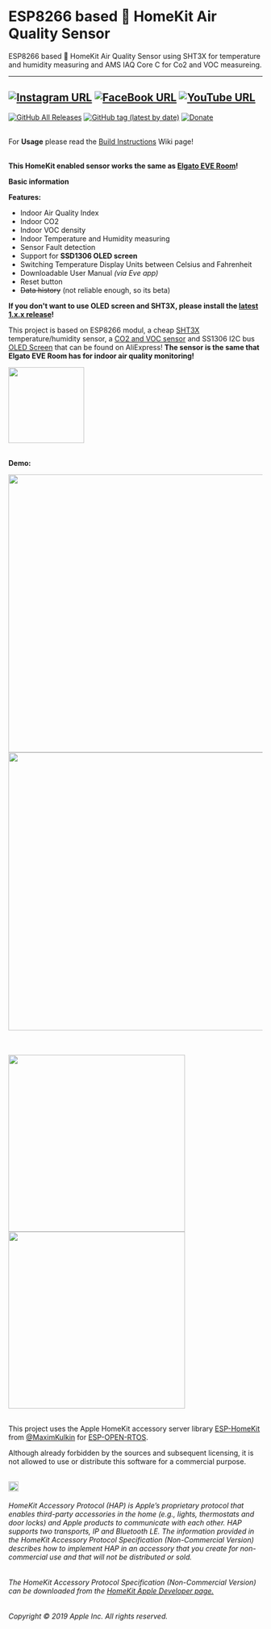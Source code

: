 # ESP8266 based  HomeKit Air Quality Sensor
ESP8266 based  HomeKit Air Quality Sensor using SHT3X for temperature and humidity measuring and AMS IAQ Core C for Co2 and VOC measureing.

------
[![Instagram URL](https://img.shields.io/twitter/url/https/www.instagram.com/homekidd?label=Follow&logo=instagram&style=social)](https://www.instagram.com/homekidd) [![FaceBook URL](https://img.shields.io/twitter/url/https/www.facebook.com/HomeKiid?label=Like&logo=facebook&style=social)](https://www.facebook.com/HomeKiid) [![YouTube URL](https://img.shields.io/twitter/url/https/www.youtube.com/channel/UCkqC_6j1uyYVv7SO3jPe7KA?label=Follow&logo=youtube&style=social)](https://www.youtube.com/channel/UCkqC_6j1uyYVv7SO3jPe7KA)
------

[![GitHub All Releases](https://img.shields.io/github/downloads/HomeKidd/ESP8266-HomeKit-Air-Quality-Sensor-Elgato-Eve-Room/total?color=green)](https://github.com/HomeKidd/Homekit-WS2812B-controller/releases) 
[![GitHub tag (latest by date)](https://img.shields.io/github/v/tag/HomeKidd/ESP8266-HomeKit-Air-Quality-Sensor-Elgato-Eve-Room?color=yellow&label=Latest%20Release)](https://github.com/HomeKidd/ESP8266-HomeKit-Air-Quality-Sensor-Elgato-Eve-Room/releases) 
[![Donate](https://img.shields.io/badge/Donate-PayPal-blue.svg)](https://www.paypal.com/cgi-bin/webscr?cmd=_s-xclick&hosted_button_id=CEYEK69ZYG69S&source=url)
<br/>
<br/>


For **Usage** please read the [Build Instructions](https://github.com/HomeKidd/ESP8266-HomeKit-Air-Quality-Sensor-Elgato-Eve-Room/wiki/Build-Instructions) Wiki page!<br/><br/>



**This HomeKit enabled sensor works the same as [Elgato EVE Room](https://www.evehome.com/en/eve-room)!** 


**Basic information**

**Features:**
* Indoor Air Quality Index
* Indoor CO2
* Indoor VOC density
* Indoor Temperature and Humidity measuring 
* Sensor Fault detection
* Support for **SSD1306 OLED screen**
* Switching Temperature Display Units between Celsius and Fahrenheit
* Downloadable User Manual _(via Eve app)_
* Reset button 
* ~~Data history~~ (not reliable enough, so its beta)

**If you don't want to use OLED screen and SHT3X, please install the [latest 1.x.x release](https://github.com/HomeKidd/ESP8266-HomeKit-Air-Quality-Sensor-Elgato-Eve-Room/releases)!** 


This project is based on ESP8266 modul, a cheap [SHT3X](http://s.click.aliexpress.com/e/qAfJeXuk) temperature/humidity sensor, a [CO2 and VOC sensor](http://s.click.aliexpress.com/e/KJ7eKX6s) and SS1306 I2C bus [OLED Screen](http://s.click.aliexpress.com/e/ecIWJxcM) that can be found on AliExpress! **The sensor is the same that Elgato EVE Room has for indoor air quality monitoring!** 
</br>

<a href="http://s.click.aliexpress.com/e/KJ7eKX6s">
<img border="0" alt="" src="https://github.com/HomeKidd/ESP8266-HomeKit-Air-Quality-Sensor-Elgato-Eve-Room/raw/master/images/IAQ-CORE%20C.jpg" width="150">
</a> </br></br>




**Demo:**

<img src="https://github.com/HomeKidd/ESP8266-HomeKit-Air-Quality-Sensor-Elgato-Eve-Room/raw/master/images/homekid__iaq_mockup.JPG" width="550"/> </br>
<img src="https://github.com/HomeKidd/ESP8266-HomeKit-Air-Quality-Sensor-Elgato-Eve-Room/raw/master/images/Image_1.png" width="550"/> </br></br></br>


<img border="0" alt="" src="https://github.com/HomeKidd/ESP8266-HomeKit-Air-Quality-Sensor-Elgato-Eve-Room/raw/master/images/pcb_front.png" width="350">
<img border="0" alt="" src="https://github.com/HomeKidd/ESP8266-HomeKit-Air-Quality-Sensor-Elgato-Eve-Room/raw/master/images/pcb_back.png" width="350">

<br/>
<br/>

This project uses the Apple HomeKit accessory server library [ESP-HomeKit](https://github.com/maximkulkin/esp-homekit) from [@MaximKulkin](https://github.com/maximkulkin) for [ESP-OPEN-RTOS](https://github.com/SuperHouse/esp-open-rtos).<br/>

Although already forbidden by the sources and subsequent licensing, it is not allowed to use or distribute this software for a commercial purpose.<br/><br/>

<img src="https://freepngimg.com/thumb/apple_logo/25366-7-apple-logo-file.png" width="20"/> 

###### HomeKit Accessory Protocol (HAP) is Apple’s proprietary protocol that enables third-party accessories in the home (e.g., lights, thermostats and door locks) and Apple products to communicate with each other. HAP supports two transports, IP and Bluetooth LE. The information provided in the HomeKit Accessory Protocol Specification (Non-Commercial Version) describes how to implement HAP in an accessory that you create for non-commercial use and that will not be distributed or sold.

###### The HomeKit Accessory Protocol Specification (Non-Commercial Version) can be downloaded from the [HomeKit Apple Developer page.](https://developer.apple.com/homekit/)

###### Copyright © 2019 Apple Inc. All rights reserved.

